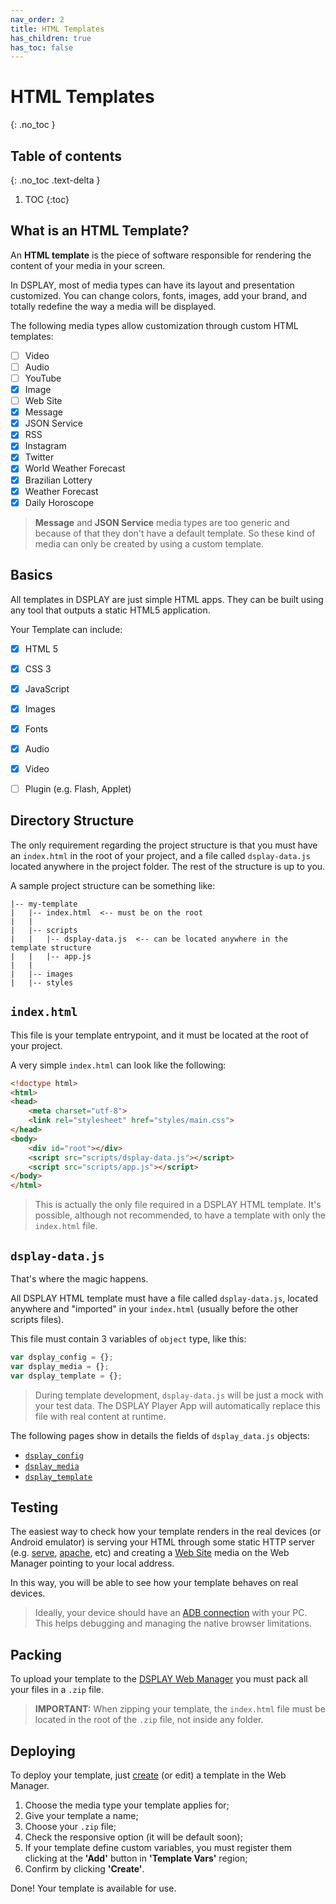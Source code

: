 ```yaml
---
nav_order: 2
title: HTML Templates
has_children: true
has_toc: false
---
```

# HTML Templates
{: .no_toc }

## Table of contents
{: .no_toc .text-delta }

1. TOC
{:toc}

## What is an HTML Template?

An **HTML template** is the piece of software responsible for rendering the content of your media in your screen.

In DSPLAY, most of media types can have its layout and presentation customized. 
You can change colors, fonts, images, add your brand, and totally redefine the way a media will be displayed.

The following media types allow customization through custom HTML templates:
- [ ] Video
- [ ] Audio
- [ ] YouTube
- [x] Image
- [ ] Web Site
- [x] Message
- [x] JSON Service
- [x] RSS
- [x] Instagram
- [x] Twitter
- [x] World Weather Forecast
- [x] Brazilian Lottery
- [x] Weather Forecast
- [x] Daily Horoscope

> **Message** and **JSON Service** media types are too generic and because of that they don't have a default template. So these kind of media can only be created by using a custom template.


## Basics

All templates in DSPLAY are just simple HTML apps. They can be built using any tool that outputs a static HTML5 application.

Your Template can include:
- [x] HTML 5
- [x] CSS 3
- [x] JavaScript
- [x] Images
- [x] Fonts
- [x] Audio
- [x] Video
- [ ] Plugin (e.g. Flash, Applet)


## Directory Structure

The only requirement regarding the project structure is that you must have an `index.html` in the root of your project, and a file called `dsplay-data.js` located anywhere in the project folder. The rest of the structure is up to you.

A sample project structure can be something like:

```
|-- my-template
|   |-- index.html  <-- must be on the root
|   |
|   |-- scripts
|   |   |-- dsplay-data.js  <-- can be located anywhere in the template structure
|   |   |-- app.js
|   |
|   |-- images
|   |-- styles
```

## `index.html`

This file is your template entrypoint, and it must be located at the root of your project.

A very simple `index.html` can look like the following:

```html
<!doctype html>
<html>
<head>
    <meta charset="utf-8">
    <link rel="stylesheet" href="styles/main.css">
</head>
<body>
    <div id="root"></div>
    <script src="scripts/dsplay-data.js"></script>
    <script src="scripts/app.js"></script>
</body>
</html>
```

> This is actually the only file required in a DSPLAY HTML template.
> It's possible, although not recommended, to have a template with only the `index.html` file.

## `dsplay-data.js`

That's where the magic happens.

All DSPLAY HTML template must have a file called `dsplay-data.js`, located anywhere and "imported" in your `index.html` (usually before the other scripts files).

This file must contain 3 variables of `object` type, like this:

```js
var dsplay_config = {};
var dsplay_media = {};
var dsplay_template = {};
```

> During template development, `dsplay-data.js` will be just a mock with your test data. The DSPLAY Player App will automatically replace this file with real content at runtime.


The following pages show in details the fields of `dsplay_data.js` objects:
- [`dsplay_config`](./dsplay_config)
- [`dsplay_media`](./dsplay_media)
- [`dsplay_template`](./dsplay_template)

## Testing

The easiest way to check how your template renders in the real devices (or Android emulator) is serving your HTML through some static HTTP server 
(e.g. [serve](https://www.npmjs.com/package/serve), [apache](https://httpd.apache.org/), etc) and creating a [Web Site](https://manager.dsplay.tv/media/createWebsite) media on the Web Manager pointing to your local address.

In this way, you will be able to see how your template behaves on real devices.

> Ideally, your device should have an [ADB connection](https://developer.android.com/studio/command-line/adb) with your PC. This helps debugging and managing the native browser limitations. 

## Packing

To upload your template to the [DSPLAY Web Manager](https://manager.dsplay.tv) you must pack all your files in a `.zip` file.

> **IMPORTANT:** When zipping your template, the `index.html` file must be located in the root of the `.zip` file, not inside any folder.

## Deploying

To deploy your template, just [create](https://manager.dsplay.tv/template/create) (or edit) a template in the Web Manager.

1. Choose the media type your template applies for;
1. Give your template a name;
1. Choose your `.zip` file;
1. Check the responsive option (it will be default soon);
1. If your template define custom variables, you must register them clicking at the **'Add'** button in **'Template Vars'** region;
1. Confirm by clicking **'Create'**.

Done! Your template is available for use.